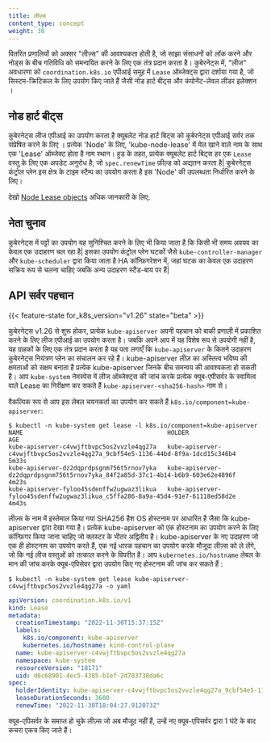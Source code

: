 ```yaml
---
title: लीज़्स
content_type: concept
weight: 30
---
```


<!-- overview -->

वितरित प्रणालियों को अक्सर "लीज़्स" की आवश्यकता होती है, जो साझा संसाधनों को लॉक करने और नोड्स के बीच गतिविधि को समन्वयित करने के लिए एक तंत्र प्रदान करता है।
कुबेरनेट्स में, "लीज" अवधारणा को `coordination.k8s.io` एपीआई समूह में `Lease` ऑब्जेक्ट्स द्वारा दर्शाया गया है, जो सिस्टम-क्रिटिकल के लिए उपयोग किए जाते हैं जैसी नोड हार्ट बीट्स और कंपोनेंट-लेवल लीडर इलेक्शन  ।

<!-- body -->

## नोड हार्ट बीट्स

कुबेरनेट्स लीज एपीआई का उपयोग करता है क्यूबलेट नोड हार्ट बिट्स को कुबेरनेट्स एपीआई सर्वर तक संप्रेषित करने के लिए ।
प्रत्येक 'Node' के लिए, 'kube-node-lease' में मेल खाने वाले नाम के साथ एक 'Lease' ऑब्जेक्ट होता है
नाम स्थान।
हुड के तहत, प्रत्येक क्यूबलेट हार्ट बिट्स हर एक `Lease` वस्तु के लिए एक अपडेट अनुरोध है, जो `spec.renewTime` फ़ील्ड को अद्यतन करता है|
कुबेरनेट्स कंट्रोल प्लेन इस क्षेत्र के टाइम स्टैम्प का उपयोग करता है
इस 'Node' की उपलब्धता निर्धारित करने के लिए।

देखो [Node Lease objects](/docs/concepts/architecture/nodes/#heartbeats) अधिक जानकारी के लिए.

## नेता चुनाव

कुबेरनेट्स में पट्टों का उपयोग यह सुनिश्चित करने के लिए भी किया जाता है कि किसी भी समय अवयव का केवल एक उदाहरण चल रहा है|
इसका उपयोग कंट्रोल प्लेन घटकों जैसे `kube-controller-manager` और `kube-scheduler` द्वारा किया जाता है
HA कॉन्फ़िगरेशन में, जहां घटक का केवल एक उदाहरण सक्रिय रूप से चलना चाहिए जबकि अन्य
उदाहरण स्टैंड-बाय पर हैं|

## API सर्वर पहचान

{{< feature-state for_k8s_version="v1.26" state="beta" >}}

कुबेरनेट्स v1.26 से शुरू होकर, प्रत्येक `kube-apiserver` अपनी पहचान को बाकी प्रणाली में प्रकाशित करने के लिए लीज एपीआई का उपयोग करता है।
जबकि अपने आप में यह विशेष रूप से उपयोगी नहीं है, यह ग्राहकों के लिए एक तंत्र प्रदान करता है यह पता लगाएँ कि `kube-apiserver` के कितने उदाहरण कुबेरनेट्स नियंत्रण प्लेन का संचालन कर रहे हैं।
kube-apiserver लीज़ का अस्तित्व भविष्य की क्षमताओं को सक्षम बनाता है प्रत्येक kube-apiserver जिनके बीच समन्वय की आवश्यकता हो सकती है।
आप `kube-system` नेमस्पेस में लीज ऑब्जेक्ट्स की जांच करके प्रत्येक क्यूब-एपीसर्वर के स्वामित्व वाले Lease का निरीक्षण कर सकते हैं
`kube-apiserver-<sha256-hash>` नाम से।

वैकल्पिक रूप से आप इस लेबल चयनकर्ता का उपयोग कर सकते हैं `k8s.io/component=kube-apiserver`:

```shell
$ kubectl -n kube-system get lease -l k8s.io/component=kube-apiserver
NAME                                        HOLDER                                                                           AGE
kube-apiserver-c4vwjftbvpc5os2vvzle4qg27a   kube-apiserver-c4vwjftbvpc5os2vvzle4qg27a_9cbf54e5-1136-44bd-8f9a-1dcd15c346b4   5m33s
kube-apiserver-dz2dqprdpsgnm756t5rnov7yka   kube-apiserver-dz2dqprdpsgnm756t5rnov7yka_84f2a85d-37c1-4b14-b6b9-603e62e4896f   4m23s
kube-apiserver-fyloo45sdenffw2ugwaz3likua   kube-apiserver-fyloo45sdenffw2ugwaz3likua_c5ffa286-8a9a-45d4-91e7-61118ed58d2e   4m43s
```
लीज़्स के नाम में इस्तेमाल किया गया SHA256 हैश OS होस्टनाम पर आधारित है जैसा कि kube-apiserver द्वारा देखा गया है। प्रत्येक kube-apiserver को एक होस्टनाम का उपयोग करने के लिए कॉन्फ़िगर किया जाना चाहिए जो क्लस्टर के भीतर अद्वितीय है। kube-apiserver के नए उदाहरण जो एक ही होस्टनाम का उपयोग करते हैं, एक नई धारक पहचान का उपयोग करके मौजूदा लीज़्स को ले लेंगे, जो कि नई लीज वस्तुओं को तत्काल करने के विपरीत है। आप `kubernetes.io/hostname` लेबल के मान की जांच करके क्यूब-एपिसेवर द्वारा उपयोग किए गए होस्टनाम की जांच कर सकते हैं :

```shell
$ kubectl -n kube-system get lease kube-apiserver-c4vwjftbvpc5os2vvzle4qg27a -o yaml
```

```yaml
apiVersion: coordination.k8s.io/v1
kind: Lease
metadata:
  creationTimestamp: "2022-11-30T15:37:15Z"
  labels:
    k8s.io/component: kube-apiserver
    kubernetes.io/hostname: kind-control-plane
  name: kube-apiserver-c4vwjftbvpc5os2vvzle4qg27a
  namespace: kube-system
  resourceVersion: "18171"
  uid: d6c68901-4ec5-4385-b1ef-2d783738da6c
spec:
  holderIdentity: kube-apiserver-c4vwjftbvpc5os2vvzle4qg27a_9cbf54e5-1136-44bd-8f9a-1dcd15c346b4
  leaseDurationSeconds: 3600
  renewTime: "2022-11-30T18:04:27.912073Z"
```

क्यूब-एपिसर्वर के समाप्त हो चुके लीज़्स जो अब मौजूद नहीं हैं, उन्हें नए क्यूब-एपिसर्वर द्वारा 1 घंटे के बाद कचरा एकत्र किए जाते हैं।
